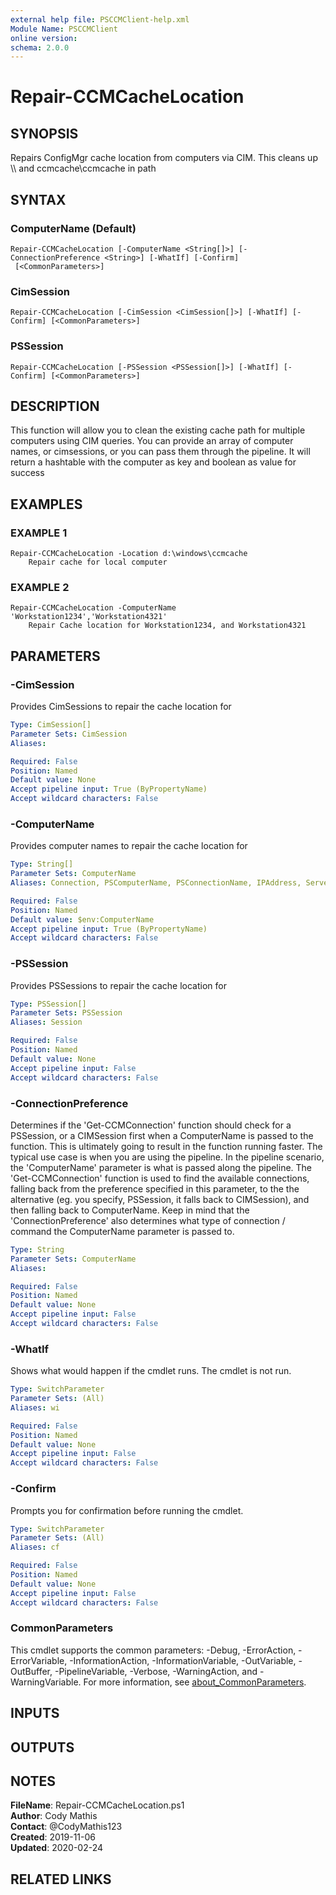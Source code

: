 ```yaml
---
external help file: PSCCMClient-help.xml
Module Name: PSCCMClient
online version:
schema: 2.0.0
---
```


# Repair-CCMCacheLocation

## SYNOPSIS
Repairs ConfigMgr cache location from computers via CIM.
This cleans up \\\\ and ccmcache\ccmcache in path

## SYNTAX

### ComputerName (Default)
```
Repair-CCMCacheLocation [-ComputerName <String[]>] [-ConnectionPreference <String>] [-WhatIf] [-Confirm]
 [<CommonParameters>]
```

### CimSession
```
Repair-CCMCacheLocation [-CimSession <CimSession[]>] [-WhatIf] [-Confirm] [<CommonParameters>]
```

### PSSession
```
Repair-CCMCacheLocation [-PSSession <PSSession[]>] [-WhatIf] [-Confirm] [<CommonParameters>]
```

## DESCRIPTION
This function will allow you to clean the existing cache path for multiple computers using CIM queries.
You can provide an array of computer names, or cimsessions, or you can pass them through the pipeline.
It will return a hashtable with the computer as key and boolean as value for success

## EXAMPLES

### EXAMPLE 1
```
Repair-CCMCacheLocation -Location d:\windows\ccmcache
    Repair cache for local computer
```

### EXAMPLE 2
```
Repair-CCMCacheLocation -ComputerName 'Workstation1234','Workstation4321'
    Repair Cache location for Workstation1234, and Workstation4321
```

## PARAMETERS

### -CimSession
Provides CimSessions to repair the cache location for

```yaml
Type: CimSession[]
Parameter Sets: CimSession
Aliases:

Required: False
Position: Named
Default value: None
Accept pipeline input: True (ByPropertyName)
Accept wildcard characters: False
```

### -ComputerName
Provides computer names to repair the cache location for

```yaml
Type: String[]
Parameter Sets: ComputerName
Aliases: Connection, PSComputerName, PSConnectionName, IPAddress, ServerName, HostName, DNSHostName

Required: False
Position: Named
Default value: $env:ComputerName
Accept pipeline input: True (ByPropertyName)
Accept wildcard characters: False
```

### -PSSession
Provides PSSessions to repair the cache location for

```yaml
Type: PSSession[]
Parameter Sets: PSSession
Aliases: Session

Required: False
Position: Named
Default value: None
Accept pipeline input: False
Accept wildcard characters: False
```

### -ConnectionPreference
Determines if the 'Get-CCMConnection' function should check for a PSSession, or a CIMSession first when a ComputerName
is passed to the function.
This is ultimately going to result in the function running faster.
The typical use case is
when you are using the pipeline.
In the pipeline scenario, the 'ComputerName' parameter is what is passed along the 
pipeline.
The 'Get-CCMConnection' function is used to find the available connections, falling back from the preference
specified in this parameter, to the the alternative (eg.
you specify, PSSession, it falls back to CIMSession), and then 
falling back to ComputerName.
Keep in mind that the 'ConnectionPreference' also determines what type of connection / command
the ComputerName parameter is passed to.

```yaml
Type: String
Parameter Sets: ComputerName
Aliases:

Required: False
Position: Named
Default value: None
Accept pipeline input: False
Accept wildcard characters: False
```

### -WhatIf
Shows what would happen if the cmdlet runs.
The cmdlet is not run.

```yaml
Type: SwitchParameter
Parameter Sets: (All)
Aliases: wi

Required: False
Position: Named
Default value: None
Accept pipeline input: False
Accept wildcard characters: False
```

### -Confirm
Prompts you for confirmation before running the cmdlet.

```yaml
Type: SwitchParameter
Parameter Sets: (All)
Aliases: cf

Required: False
Position: Named
Default value: None
Accept pipeline input: False
Accept wildcard characters: False
```

### CommonParameters
This cmdlet supports the common parameters: -Debug, -ErrorAction, -ErrorVariable, -InformationAction, -InformationVariable, -OutVariable, -OutBuffer, -PipelineVariable, -Verbose, -WarningAction, and -WarningVariable. For more information, see [about_CommonParameters](http://go.microsoft.com/fwlink/?LinkID=113216).

## INPUTS

## OUTPUTS

## NOTES

**FileName**:    Repair-CCMCacheLocation.ps1  
**Author**:      Cody Mathis  
**Contact**:     @CodyMathis123  
**Created**:     2019-11-06  
**Updated**:     2020-02-24  

## RELATED LINKS
